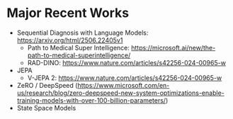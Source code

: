 # Major Recent Works

- Sequential Diagnosis with Language Models: https://arxiv.org/html/2506.22405v1
  - Path to Medical Super Intelligence: https://microsoft.ai/new/the-path-to-medical-superintelligence/
  - RAD-DINO: https://www.nature.com/articles/s42256-024-00965-w
- JEPA
  - V-JEPA 2: https://www.nature.com/articles/s42256-024-00965-w
- ZeRO / DeepSpeed (https://www.microsoft.com/en-us/research/blog/zero-deepspeed-new-system-optimizations-enable-training-models-with-over-100-billion-parameters/)
- State Space Models
